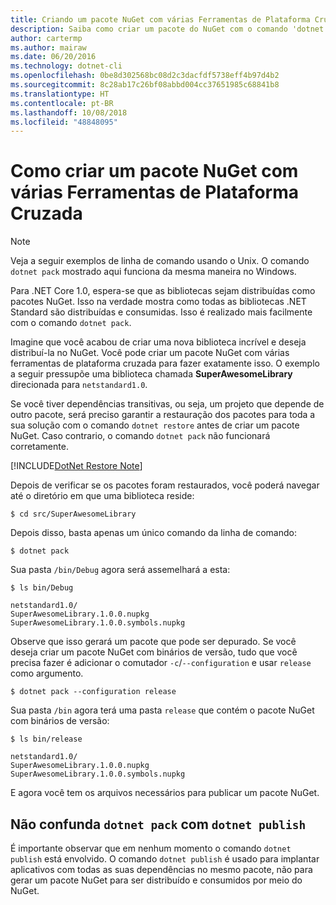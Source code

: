 ```yaml
---
title: Criando um pacote NuGet com várias Ferramentas de Plataforma Cruzada
description: Saiba como criar um pacote do NuGet com o comando 'dotnet pack'.
author: cartermp
ms.author: mairaw
ms.date: 06/20/2016
ms.technology: dotnet-cli
ms.openlocfilehash: 0be8d302568bc08d2c3dacfdf5738eff4b97d4b2
ms.sourcegitcommit: 8c28ab17c26bf08abbd004cc37651985c68841b8
ms.translationtype: HT
ms.contentlocale: pt-BR
ms.lasthandoff: 10/08/2018
ms.locfileid: "48848095"
---
```

# <a name="how-to-create-a-nuget-package-with-cross-platform-tools"></a>Como criar um pacote NuGet com várias Ferramentas de Plataforma Cruzada

> [!NOTE]
> Veja a seguir exemplos de linha de comando usando o Unix.  O comando `dotnet pack` mostrado aqui funciona da mesma maneira no Windows.

Para .NET Core 1.0, espera-se que as bibliotecas sejam distribuídas como pacotes NuGet.  Isso na verdade mostra como todas as bibliotecas .NET Standard são distribuídas e consumidas.  Isso é realizado mais facilmente com o comando `dotnet pack`.

Imagine que você acabou de criar uma nova biblioteca incrível e deseja distribuí-la no NuGet.  Você pode criar um pacote NuGet com várias ferramentas de plataforma cruzada para fazer exatamente isso.  O exemplo a seguir pressupõe uma biblioteca chamada **SuperAwesomeLibrary** direcionada para `netstandard1.0`.

Se você tiver dependências transitivas, ou seja, um projeto que depende de outro pacote, será preciso garantir a restauração dos pacotes para toda a sua solução com o comando `dotnet restore` antes de criar um pacote NuGet.  Caso contrario, o comando `dotnet pack` não funcionará corretamente.

[!INCLUDE[DotNet Restore Note](~/includes/dotnet-restore-note.md)]


Depois de verificar se os pacotes foram restaurados, você poderá navegar até o diretório em que uma biblioteca reside:

`$ cd src/SuperAwesomeLibrary`

Depois disso, basta apenas um único comando da linha de comando:
    
`$ dotnet pack`

Sua pasta `/bin/Debug` agora será assemelhará a esta:

```
$ ls bin/Debug

netstandard1.0/
SuperAwesomeLibrary.1.0.0.nupkg
SuperAwesomeLibrary.1.0.0.symbols.nupkg
```

Observe que isso gerará um pacote que pode ser depurado.  Se você deseja criar um pacote NuGet com binários de versão, tudo que você precisa fazer é adicionar o comutador `-c`/`--configuration` e usar `release` como argumento.

`$ dotnet pack --configuration release`

Sua pasta `/bin` agora terá uma pasta `release` que contém o pacote NuGet com binários de versão:

```
$ ls bin/release

netstandard1.0/
SuperAwesomeLibrary.1.0.0.nupkg
SuperAwesomeLibrary.1.0.0.symbols.nupkg
```

E agora você tem os arquivos necessários para publicar um pacote NuGet.

## <a name="dont-confuse-dotnet-pack-with-dotnet-publish"></a>Não confunda `dotnet pack` com `dotnet publish`

É importante observar que em nenhum momento o comando `dotnet publish` está envolvido.  O comando `dotnet publish` é usado para implantar aplicativos com todas as suas dependências no mesmo pacote, não para gerar um pacote NuGet para ser distribuído e consumidos por meio do NuGet.
